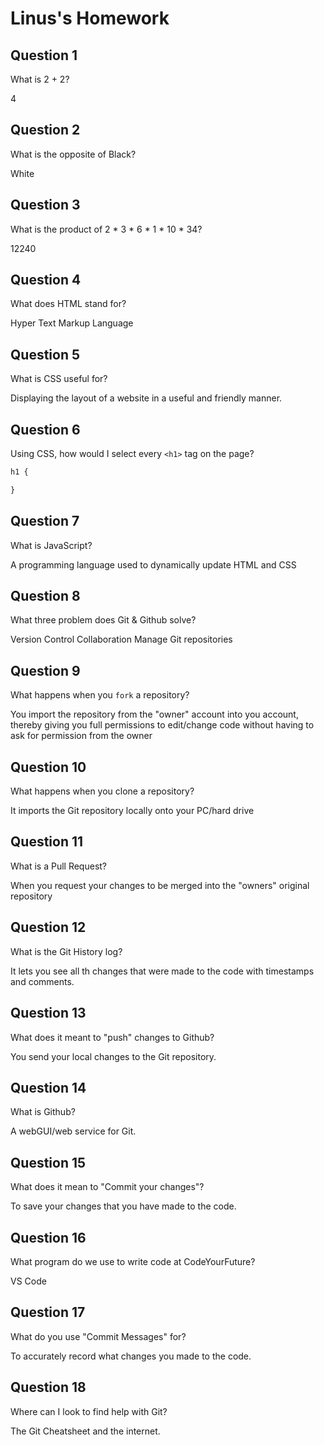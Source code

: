 # Linus's Homework

## Question 1

What is 2 + 2?

4

## Question 2

What is the opposite of Black?

White

## Question 3

What is the product of 2 * 3 * 6 * 1 * 10 * 34?

12240

## Question 4 

What does HTML stand for?

Hyper Text Markup Language

## Question 5

What is CSS useful for?

Displaying the layout of a website in a useful and friendly manner.

## Question 6

Using CSS, how would I select every `<h1>` tag on the page?

```css
h1 {

}
```

## Question 7

What is JavaScript?

A programming language used to dynamically update HTML and CSS

## Question 8

What three problem does Git & Github solve?

Version Control
Collaboration
Manage Git repositories

## Question 9

What happens when you `fork` a repository?

You import the repository from the "owner" account into you account, thereby giving you full permissions to edit/change code without having to ask for permission from the owner

## Question 10 

What happens when you clone a repository?

It imports the Git repository locally onto your PC/hard drive

## Question 11

What is a Pull Request?

When you request your changes to be merged into the "owners" original repository

## Question 12

What is the Git History log?

It lets you see all th changes that were made to the code with timestamps and comments.

## Question 13

What does it meant to "push" changes to Github?

You send your local changes to the Git repository.

## Question 14

What is Github?

A webGUI/web service for Git.

## Question 15

What does it mean to "Commit your changes"?

To save your changes that you have made to the code.

## Question 16

What program do we use to write code at CodeYourFuture?

VS Code

## Question 17

What do you use "Commit Messages" for?

To accurately record what changes you made to the code.

## Question 18

Where can I look to find help with Git?

The Git Cheatsheet and the internet.
